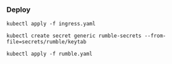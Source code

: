### Deploy
`kubectl apply -f ingress.yaml`

`kubectl create secret generic rumble-secrets --from-file=secrets/rumble/keytab`

`kubectl apply -f rumble.yaml`

